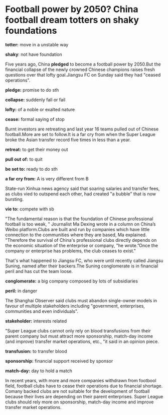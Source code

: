 # Football power by 2050? China football dream totters on shaky foundations

**totter:** move in a unstable way

**shaky**: not have foundation

Five years ago, China **pledged** to become a football power by 2050.But the financial collapse of the newly crowned Chinese champions raises fresh questions over that lofty goal.Jiangsu FC on Sunday said they had "ceased operations".

**pledge:** promise to do sth

**collapse:** suddenly fall or fail 

**lofty:** of a noble or exalted nature

**cease:** formal saying of stop

Burnt investors are retreating and last year 16 teams pulled out of Chinese football.More are set to follow.It is a far cry from when the Super League broke the Asian transfer record five times in less than a year.

**retreat:** to get their money out

**pull out of:** to quit 

**be set to:** ready to do sth

**a far cry from:** A is very different from B

State-run Xinhua news agency said that soaring salaries and transfer fees, as clubs vied to outspend each other, had created "a bubble" that is now bursting.

**vie to:** compete with sb

"The fundamental reason is that the foundation of Chinese professional football is too weak, " Journalist Ma Dexing wrote in a column on China’s Weibo platform.Clubs are built and run by companies which have little connection to the communities where they are based, Ma explained. "Therefore the survival of China's professional clubs directly depends on the economic situation of the enterprise or company, "he wrote.”Once the company or enterprise has problems, the club ceases to exist."

 That's what happened to Jiangsu FC, who were until recently called Jiangsu Suning, named after their backers.The Suning conglomerate is in financial peril and has cut the team loose.

**conglomerate:** a big company composed by lots of subsidiaries 

**peril:** in danger

The Shanghai Observer said clubs must abandon single-owner models in favour of multiple stakeholders including "government, enterprises, communities and even individuals".

**stakeholder:** interests related

"Super League clubs cannot only rely on blood transfusions from their parent company but must attract more sponsorship, match-day income (and improve) transfer market operations, etc., "it said in an opinion piece.

**transfusion:** to transfer blood

**sponsorship:** financial support received by sponsor

**match-day:**  day to hold a match





In recent years, with more and more companies withdrawn from footbool field, football clubs have to cease their operations due to financial shortage. Comany backed clubs are not suitable for the development of football because their lives are depending on their parent enterprises. Super League clubs should rely more on sponsorship, match-day income and improve transfer market operations.











